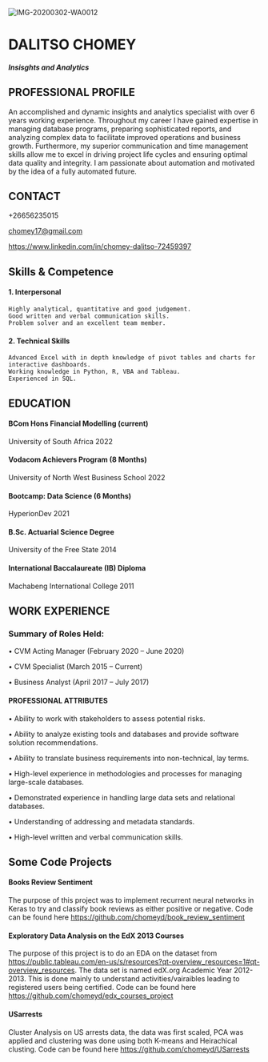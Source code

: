 ![IMG-20200302-WA0012](https://user-images.githubusercontent.com/87152819/132142213-ec1854fc-ade4-4507-8d32-ee858eb24ec6.jpg)
# DALITSO CHOMEY
##### Insisghts and Analytics

## PROFESSIONAL PROFILE 
An accomplished and dynamic insights and analytics specialist with over 6 years working experience. Throughout my 
career I have gained expertise in managing database programs, preparing sophisticated reports, and analyzing complex 
data to facilitate improved operations and business growth. Furthermore, my superior communication and time management 
skills allow me to excel in driving project life cycles and ensuring optimal data quality and integrity. I am passionate
about automation and motivated by the idea of a fully automated future.

## CONTACT
+26656235015

chomey17@gmail.com

https://www.linkedin.com/in/chomey-dalitso-72459397


## Skills & Competence 

#### 1.	Interpersonal 
	Highly analytical, quantitative and good judgement.
	Good written and verbal communication skills.
	Problem solver and an excellent team member.
	
#### 2.	Technical Skills 
	Advanced Excel with in depth knowledge of pivot tables and charts for interactive dashboards.
	Working knowledge in Python, R, VBA and Tableau.
	Experienced in SQL.

## EDUCATION
#### BCom Hons Financial Modelling (current)
University of South Africa
2022

#### Vodacom Achievers Program (8 Months)
University of North West Business School
2022


#### Bootcamp: Data Science (6 Months)
HyperionDev
2021

#### B.Sc. Actuarial Science Degree
University of the Free State
2014

#### International Baccalaureate (IB) Diploma
Machabeng International College
2011


## WORK EXPERIENCE 
### Summary of Roles Held:
•	CVM Acting Manager (February 2020 – June 2020)

•	CVM Specialist (March 2015 – Current)

•	Business Analyst (April 2017 – July 2017)


#### PROFESSIONAL ATTRIBUTES

•	Ability to work with stakeholders to assess potential risks.

•	Ability to analyze existing tools and databases and provide software solution recommendations.
 
•	Ability to translate business requirements into non-technical, lay terms.

•	High-level experience in methodologies and processes for managing large-scale databases.

•	Demonstrated experience in handling large data sets and relational databases.

•	Understanding of addressing and metadata standards.

•	High-level written and verbal communication skills.



## Some Code Projects
#### Books Review Sentiment
The purpose of this project was to implement recurrent neural networks in Keras to try and ​classify book 
reviews as either positive or negative. Code can be found here https://github.com/chomeyd/book_review_sentiment

#### Exploratory Data Analysis on the EdX 2013 Courses
The purpose of this project is to do an EDA on the dataset from https://public.tableau.com/en-us/s/resources?qt-overview_resources=1#qt-overview_resources. 
The data set is named edX.org Academic Year 2012-2013. This is done mainly to understand activities/vairaibles leading to registered users being certified.
Code can be found here https://github.com/chomeyd/edx_courses_project

#### USarrests
Cluster Analysis on US arrests data, the data was first scaled, PCA was applied and clustering was done using both K-means and Heirachical clusting.
Code can be found here https://github.com/chomeyd/USarrests

